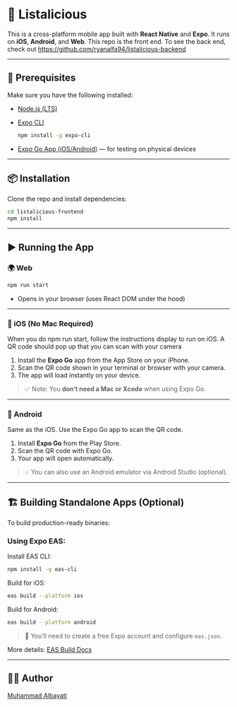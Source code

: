 # 📱 Listalicious
This is a cross-platform mobile app built with **React Native** and **Expo**. It runs on **iOS**, **Android**, and **Web**. This repo is the front end. To see the back end, check out https://github.com/ryanalfa94/listalicious-backend

---

## 🧰 Prerequisites

Make sure you have the following installed:

- [Node.js (LTS)](https://nodejs.org/)
- [Expo CLI](https://docs.expo.dev/get-started/installation/)

  ```bash
  npm install -g expo-cli
  ```

- [Expo Go App (iOS/Android)](https://expo.dev/client) — for testing on physical devices

---

## 📦 Installation

Clone the repo and install dependencies:

```bash
cd listalicious-frontend
npm install
```

---

## ▶️ Running the App

### 🌍 Web

```bash
npm run start
```

- Opens in your browser (uses React DOM under the hood)

---

### 📱 iOS (No Mac Required)

When you do npm run start, follow the instructions display to run on iOS. A QR code should pop up that you can scan with your camera 

1. Install the **Expo Go** app from the App Store on your iPhone.
2. Scan the QR code shown in your terminal or browser with your camera.
3. The app will load instantly on your device.

> ✅ Note: You **don’t need a Mac or Xcode** when using Expo Go.

---

### 🤖 Android

Same as the iOS. Use the Expo Go app to scan the QR code.

1. Install **Expo Go** from the Play Store.
2. Scan the QR code with Expo Go.
3. Your app will open automatically.

> 💡 You can also use an Android emulator via Android Studio (optional).

---

## 🏗 Building Standalone Apps (Optional)

To build production-ready binaries:

### Using Expo EAS:

Install EAS CLI:

```bash
npm install -g eas-cli
```

Build for iOS:

```bash
eas build --platform ios
```

Build for Android:

```bash
eas build --platform android
```

> 🔐 You’ll need to create a free Expo account and configure `eas.json`.

More details: [EAS Build Docs](https://docs.expo.dev/build/introduction/)

---

## 🧑‍💻 Author

[Muhammad Albayati](https://github.com/malbayati1)
